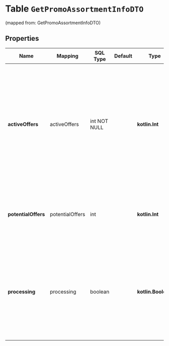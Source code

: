 
# Table `GetPromoAssortmentInfoDTO`
(mapped from: GetPromoAssortmentInfoDTO)

## Properties
Name | Mapping | SQL Type | Default | Type | Description | Notes
---- | ------- | -------- | ------- | ---- | ----------- | -----
**activeOffers** | activeOffers | int NOT NULL |  | **kotlin.Int** | Количество товаров, которые участвуют или участвовали в акции.  Учитываются только товары, которые были добавлены вручную.  Об автоматическом и ручном добавлении товаров в акцию читайте [в Справке Маркета для продавцов](https://yandex.ru/support2/marketplace/ru/marketing/promos/market/index).  | 
**potentialOffers** | potentialOffers | int |  | **kotlin.Int** | Количество доступных товаров в акции.  Параметр возвращается только для текущих и будущих акций.  |  [optional]
**processing** | processing | boolean |  | **kotlin.Boolean** | Есть ли изменения в ассортименте, которые еще не применились. Сохранение изменений занимает некоторое время.  Параметр возвращается только для текущих и будущих акций.  |  [optional]





